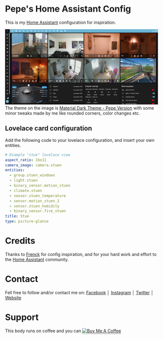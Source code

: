 # Pepe's Home Assistant Config
This is my [Home Assistant](https://github.com/home-assistant) configuration for inspiration.


![Image](https://github.com/allanpersson/home-assistant-config/blob/master/www/images/themes/material_dark_theme_custom_preview.png)
The theme on the image is [Material Dark Theme - Pepe Version](https://github.com/allanpersson/home-assistant-config/blob/master/themes/material_dark_theme_custom.yaml) with some minor tweaks made by me like rounded corners, color changes etc.

## Lovelace card configuration

Add the following code to your lovelace configuration, and insert your own entities.

```yaml
# Example "stue" lovelace view
aspect_ratio: 16x11
camera_image: camera.stuen
entities:
  - group.stuen_windows
  - light.stuen
  - binary_sensor.motion_stuen
  - climate.stuen
  - sensor.stuen_temperature
  - sensor.motion_stuen_2
  - sensor.stuen_humidity
  - binary_sensor.fire_stuen
title: Stue
type: picture-glance
```

# Credits
Thanks to [Frenck](https://github.com/frenck) for config inspiration, and for your hard work and effort to the [Home Assistant](https://github.com/home-assistant) community.

# Contact
Fell free to follow and/or contact me on:
[Facebook](http://facebook.com/marathonpepe) │ [Instagram](http://instagram.com/marathonpepe) │ [Twitter](http://twitter.com/marathonpepe) │ [Website](http://marathonpepe.dk)

# Support
This body runs on coffee and you can <a href="https://www.buymeacoffee.com/marathonpepe" target="_blank"><img src="https://www.buymeacoffee.com/assets/img/custom_images/orange_img.png" alt="Buy Me A Coffee" style="height: 41px !important;width: 174px !important;box-shadow: 0px 3px 2px 0px rgba(190, 190, 190, 0.5) !important;-webkit-box-shadow: 0px 3px 2px 0px rgba(190, 190, 190, 0.5) !important;" ></a>
